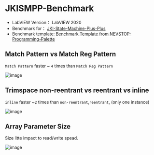 # JKISMPP-Benchmark

 - LabVIEW Version： LabVIEW 2020
 - Benchmark for： [JKI-State-Machine-Plus-Plus](https://github.com/NEVSTOP-LAB/JKI-State-Machine-Plus-Plus)
 - Benchmark template: [Benchmark Template from NEVSTOP-Programming-Palette](https://github.com/NEVSTOP-LAB/NEVSTOP-Programming-Palette/blob/main/src/user.lib/NEVSTOP-Programming-Palette/Structure/_placeContent/Code%20Benchmark%20Template.vi)

## Match Pattern vs Match Reg Pattern

`Match Pattern` faster ~ `4` times than `Match Reg Pattern`

![image](https://github.com/NEVSTOP-LAB/JKISMPP-Benchmark/assets/8196752/70932f56-f487-4370-814c-fb83f066a8aa)

## Trimspace non-reentrant vs reentrant vs inline

`inline` faster ~`2` times than `non-reentrant`,`reentrant`, (only one instance) 

![image](https://github.com/NEVSTOP-LAB/JKISMPP-Benchmark/assets/8196752/b90eeb8f-a6be-452f-8e37-43dc5bcc2606)


## Array Parameter Size

Size litte impact to read/write spead.

![image](https://github.com/NEVSTOP-LAB/JKISMPP-Benchmark/assets/8196752/1ff5f5ae-8efe-4899-b10d-330992c83c57)
